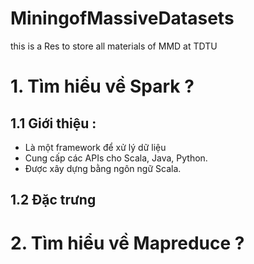 # MiningofMassiveDatasets
this is a Res to store all materials of MMD at TDTU
# 1. Tìm hiểu về Spark ?
## 1.1 Giới thiệu : 
- Là một framework để xử lý dữ liệu
- Cung cấp các APIs cho Scala, Java, Python.
- Được xây dựng bằng ngôn ngữ Scala.
## 1.2 Đặc trưng
# 2. Tìm hiểu về Mapreduce ?
